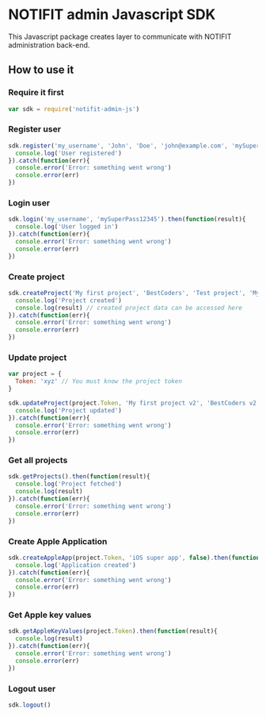 # NOTIFIT admin Javascript SDK

This Javascript package creates layer to communicate with NOTIFIT administration back-end.

## How to use it

### Require it first

```javascript
var sdk = require('notifit-admin-js')
```

### Register user

```javascript
sdk.register('my_username', 'John', 'Doe', 'john@example.com', 'mySuperPass12345').then(function(result){
  console.log('User registered')
}).catch(function(err){
  console.error('Error: something went wrong')
  console.error(err)
})
```

### Login user

```javascript
sdk.login('my_username', 'mySuperPass12345').then(function(result){
  console.log('User logged in')
}).catch(function(err){
  console.error('Error: something went wrong')
  console.error(err)
})
```

### Create project

```javascript
sdk.createProject('My first project', 'BestCoders', 'Test project', 'My type').then(function(result){
  console.log('Project created')
  console.log(result) // created project data can be accessed here
}).catch(function(err){
  console.error('Error: something went wrong')
  console.error(err)
})
```

### Update project

```javascript
var project = {
  Token: 'xyz' // You must know the project token
}

sdk.updateProject(project.Token, 'My first project v2', 'BestCoders v2', 'Test project v2').then(function(result){
  console.log('Project updated')
}).catch(function(err){
  console.error('Error: something went wrong')
  console.error(err)
})
```

### Get all projects

```javascript
sdk.getProjects().then(function(result){
  console.log('Project fetched')
  console.log(result)
}).catch(function(err){
  console.error('Error: something went wrong')
  console.error(err)
})
```

### Create Apple Application

```javascript
sdk.createAppleApp(project.Token, 'iOS super app', false).then(function(result){
  console.log('Application created')
}).catch(function(err){
  console.error('Error: something went wrong')
  console.error(err)
})
```

### Get Apple key values

```javascript
sdk.getAppleKeyValues(project.Token).then(function(result){
  console.log(result)
}).catch(function(err){
  console.error('Error: something went wrong')
  console.error(err)
})
```

### Logout user

```javascript
sdk.logout()
```
